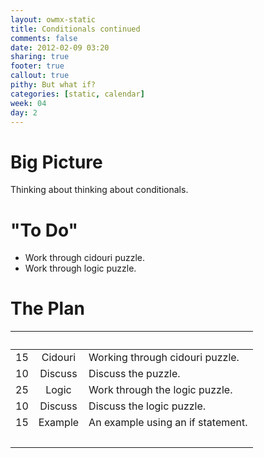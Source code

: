 ```yaml
---
layout: owmx-static
title: Conditionals continued
comments: false
date: 2012-02-09 03:20
sharing: true
footer: true
callout: true
pithy: But what if?
categories: [static, calendar]
week: 04
day: 2
---
```


# Big Picture
Thinking about thinking about conditionals.

# "To Do"
* Work through cidouri puzzle.
* Work through logic puzzle.

# The Plan

&nbsp; |&nbsp; | &nbsp;
 :-- | :--: | :--
15 | Cidouri | Working through cidouri puzzle.
10 | Discuss | Discuss the puzzle.
25 | Logic | Work through the logic puzzle.
10 | Discuss | Discuss the logic puzzle.
15 | Example | An example using an if statement.
&nbsp; | &nbsp; | &nbsp;
